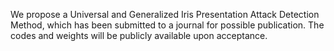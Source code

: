We propose a Universal and Generalized Iris Presentation Attack Detection Method, which has been submitted to a journal for possible publication. The codes and weights will be publicly available upon acceptance.

